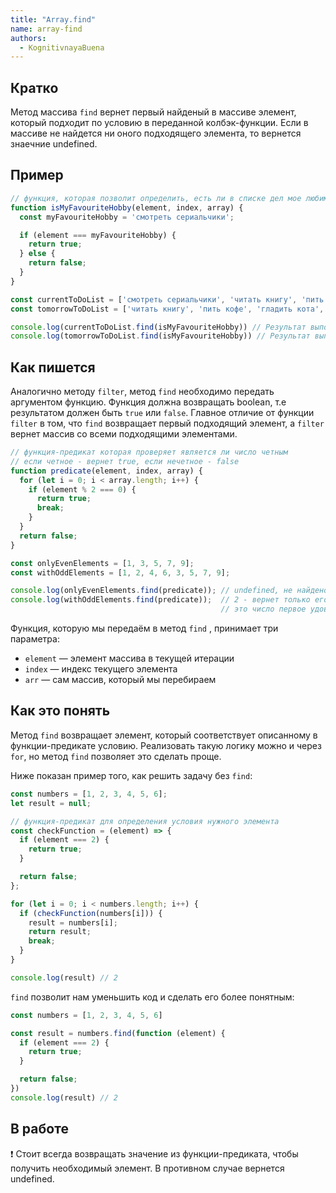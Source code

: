 ```yaml
---
title: "Array.find"
name: array-find
authors:
  - KognitivnayaBuena
---
```


## Кратко

Метод массива `find` вернет первый найденый в массиве элемент, который подходит по условию в переданной колбэк-функции. Если в массиве не найдется ни оного подходящего элемента, то вернется знаечние undefined.

## Пример

```js
// функция, которая позволит определить, есть ли в списке дел мое любимое занятие
function isMyFavouriteHobby(element, index, array) {
  const myFavouriteHobby = 'смотреть сериальчики';

  if (element === myFavouriteHobby) {
    return true;
  } else {
    return false;
  }
}

const currentToDoList = ['смотреть сериальчики', 'читать книгу', 'пить кофе', 'гладить кота', 'гулять'];
const tomorrowToDoList = ['читать книгу', 'пить кофе', 'гладить кота', 'гулять'];

console.log(currentToDoList.find(isMyFavouriteHobby)) // Результат выполнения: смотреть сериальчики
console.log(tomorrowToDoList.find(isMyFavouriteHobby)) // Результат выполнения: undefined, не найдено
```

## Как пишется

Аналогично методу `filter`, метод `find` необходимо передать аргументом функцию. Функция должна возвращать boolean, т.е результатом должен быть `true` или `false`. Главное отличие от функции `filter` в том,  что `find` возвращает первый подходящий элемент, а `filter` вернет массив со всеми подходящими элементами.


```js
// функция-предикат которая проверяет является ли число четным
// если четное - вернет true, если нечетное - false
function predicate(element, index, array) {
  for (let i = 0; i < array.length; i++) {
    if (element % 2 === 0) {
      return true;
      break;
    }
  }
  return false;
}

const onlyEvenElements = [1, 3, 5, 7, 9];
const withOddElements = [1, 2, 4, 6, 3, 5, 7, 9];

console.log(onlyEvenElements.find(predicate)); // undefined, не найдено
console.log(withOddElements.find(predicate));  // 2 - вернет только его, потому что
                                               // это число первое удовлетворило значению
```

Функция, которую мы передаём в метод `find` , принимает три параметра:

- `element` — элемент массива в текущей итерации
- `index` — индекс текущего элемента
- `arr` — сам массив, который мы перебираем

## Как это понять

Метод `find` возвращает элемент, который соответствует описанному в функции-предикате условию. Реализовать такую логику можно и через `for`, но метод `find` позволяет это сделать проще.

Ниже показан пример того, как решить задачу без `find`:

```js
const numbers = [1, 2, 3, 4, 5, 6];
let result = null;

// функция-предикат для определения условия нужного элемента
const checkFunction = (element) => {
  if (element === 2) {
    return true;
  }

  return false;
};

for (let i = 0; i < numbers.length; i++) {
  if (checkFunction(numbers[i])) {
    result = numbers[i];
    return result;
    break;
  }
}

console.log(result) // 2
```

`find` позволит нам уменьшить код и сделать его более понятным:

```js
const numbers = [1, 2, 3, 4, 5, 6]

const result = numbers.find(function (element) {
  if (element === 2) {
    return true;
  }

  return false;
})
console.log(result) // 2
```

## В работе

❗ Стоит всегда возвращать значение из функции-предиката, чтобы получить необходимый элемент. В противном случае вернется undefined.


